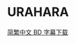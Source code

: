 # URAHARA

[简繁中文 BD 字幕下载](https://github.com/Nekomoekissaten-SUB/Nekomoekissaten-Storage/releases/download/subtitle_pkg/URAHARA_BD_zho.7z)

